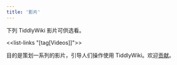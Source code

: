 ```yaml
---
title: '影片'
---
```


下列 TiddlyWiki 影片可供选看。

<<list-links "[tag[Videos]]">>

目的是策划一系列的影片，引导人们操作使用 TiddlyWiki。欢迎[贡献](Contributing)。